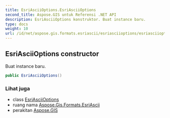 ```yaml
---
title: EsriAsciiOptions.EsriAsciiOptions
second_title: Aspose.GIS untuk Referensi .NET API
description: EsriAsciiOptions konstruktor. Buat instance baru.
type: docs
weight: 10
url: /id/net/aspose.gis.formats.esriascii/esriasciioptions/esriasciioptions/
---
```

## EsriAsciiOptions constructor

Buat instance baru.

```csharp
public EsriAsciiOptions()
```

### Lihat juga

* class [EsriAsciiOptions](../)
* ruang nama [Aspose.Gis.Formats.EsriAscii](../../esriasciioptions/)
* perakitan [Aspose.GIS](../../../)


